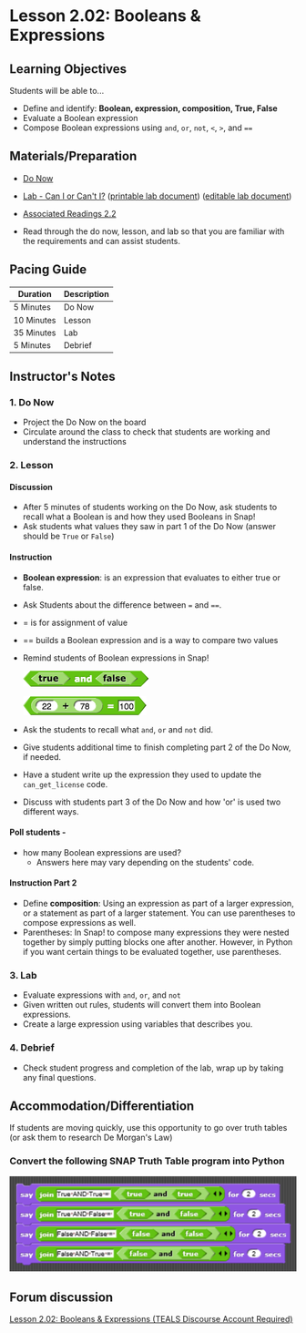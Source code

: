 # Lesson 2.02: Booleans & Expressions

## Learning Objectives

Students will be able to...

* Define and identify: **Boolean, expression, composition, True, False**
* Evaluate a Boolean expression
* Compose Boolean expressions using `and`, `or`, `not`, `<`, `>`, and `==`

## Materials/Preparation

* [Do Now][]
* [Lab - Can I or Can't I?][] ([printable lab document][]) ([editable lab document][])

* [Associated Readings 2.2](https://tealsk12.gitbook.io/intro-cs-2/readings#2-2)
* Read through the do now, lesson, and lab so that you are familiar with the requirements and can assist students.

## Pacing Guide

| **Duration**   | **Description** |
| ---------- | ----------- |
| 5 Minutes  | Do Now      |
| 10 Minutes | Lesson      |
| 35 Minutes | Lab         |
| 5 Minutes | Debrief  |

## Instructor's Notes

### 1. Do Now

* Project the Do Now on the board
* Circulate around the class to check that students are working and understand the instructions

### 2. Lesson

#### Discussion

* After 5 minutes of students working on the Do Now, ask students to recall what a Boolean is and how they used Booleans in Snap!
* Ask students what values they saw in part 1 of the Do Now (answer should be `True` or `False`)

#### Instruction

* **Boolean expression**: is an expression that evaluates to either true or false.
* Ask Students about the difference between `=` and `==`.
* = is for assignment of value
* == builds a Boolean expression and is a way to compare two values
* Remind students of Boolean expressions in Snap!

  ![Snap Boolean Expressions](snap_Boolean_expressions.png)

  ![Snap Boolean Expressions =](snap_Boolean_expressions_equals.png)

* Ask the students to recall what `and`, `or` and `not` did.
* Give students additional time to finish completing part 2 of the Do Now, if needed.
* Have a student write up the expression they used to update the `can_get_license` code.
* Discuss with students part 3 of the Do Now and how 'or' is used two different ways.

#### Poll students -

* how many Boolean expressions are used?
  * Answers here may vary depending on the students' code.

#### Instruction Part 2

* Define **composition**: Using an expression as part of a larger expression, or a statement as part of a larger statement. You can use parentheses to compose expressions as well.
* Parentheses: In Snap! to compose many expressions they were nested together by simply putting blocks one after another. However, in Python if you want certain things to be evaluated together, use parentheses.

### 3. Lab

* Evaluate expressions with `and`, `or`, and `not`
* Given written out rules, students will convert them into Boolean expressions.
* Create a large expression using variables that describes you.

### 4. Debrief

* Check student progress and completion of the lab, wrap up by taking any final questions.

## Accommodation/Differentiation

If students are moving quickly, use this opportunity to go over truth tables (or ask them to research De Morgan's Law)

### Convert the following SNAP Truth Table program into Python

   ![Snap Truth Tables](Lesson%202.03%20Truth%20Table.png)

## Forum discussion

[Lesson 2.02: Booleans & Expressions (TEALS Discourse Account Required)](https://forums.tealsk12.org/c/2nd-semester-unit-2/lesson-2-02-Booleans-expressions)

[Do Now]:do_now.md
[Lab - Can I or Can't I?]:lab.md
[printable lab document]: https://github.com/TEALSK12/2nd-semester-introduction-to-computer-science/raw/master/units/2_unit/02_lesson/lab.pdf
[editable lab document]: https://github.com/TEALSK12/2nd-semester-introduction-to-computer-science/raw/master/units/2_unit/02_lesson/lab.docx
